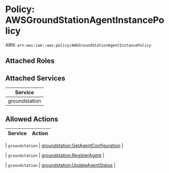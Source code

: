 # Policy: AWSGroundStationAgentInstancePolicy

ARN: `arn:aws:iam::aws:policy/AWSGroundStationAgentInstancePolicy`

## Attached Roles

## Attached Services

| Service |
|---------|
| groundstation |

## Allowed Actions

| Service | Action |
|:-------:|--------|

| `groundstation` | [groundstation:GetAgentConfiguration](../actions.md#groundstation:getagentconfiguration) |

| `groundstation` | [groundstation:RegisterAgent](../actions.md#groundstation:registeragent) |

| `groundstation` | [groundstation:UpdateAgentStatus](../actions.md#groundstation:updateagentstatus) |
